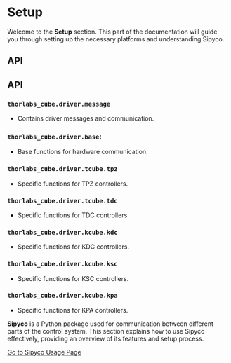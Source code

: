 # Setup

Welcome to the **Setup** section. This part of the documentation will guide you through setting up the necessary platforms and understanding Sipyco.

## API

## API

### `thorlabs_cube.driver.message`

  - Contains driver messages and communication.

### `thorlabs_cube.driver.base`:

  - Base functions for hardware communication.

### `thorlabs_cube.driver.tcube.tpz`

  - Specific functions for TPZ controllers.

### `thorlabs_cube.driver.tcube.tdc`

  - Specific functions for TDC controllers.

### `thorlabs_cube.driver.kcube.kdc`

  - Specific functions for KDC controllers.

### `thorlabs_cube.driver.kcube.ksc`

  - Specific functions for KSC controllers.

### `thorlabs_cube.driver.kcube.kpa`

  - Specific functions for KPA controllers.



**Sipyco** is a Python package used for communication between different parts of the control system. This section explains how to use Sipyco effectively, providing an overview of its features and setup process.

[Go to Sipyco Usage Page](./sipyco.md)